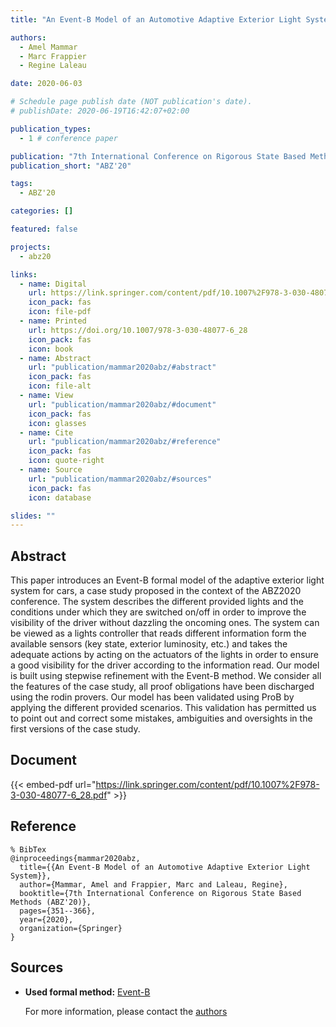 ```yaml
---
title: "An Event-B Model of an Automotive Adaptive Exterior Light System"

authors:
  - Amel Mammar
  - Marc Frappier
  - Regine Laleau

date: 2020-06-03

# Schedule page publish date (NOT publication's date).
# publishDate: 2020-06-19T16:42:07+02:00

publication_types:
  - 1 # conference paper

publication: "7th International Conference on Rigorous State Based Methods (ABZ'20)"
publication_short: "ABZ'20"

tags:
  - ABZ'20

categories: []

featured: false

projects:
  - abz20

links:
  - name: Digital
    url: https://link.springer.com/content/pdf/10.1007%2F978-3-030-48077-6_28.pdf
    icon_pack: fas
    icon: file-pdf
  - name: Printed
    url: https://doi.org/10.1007/978-3-030-48077-6_28
    icon_pack: fas
    icon: book
  - name: Abstract
    url: "publication/mammar2020abz/#abstract"
    icon_pack: fas
    icon: file-alt
  - name: View
    url: "publication/mammar2020abz/#document"
    icon_pack: fas
    icon: glasses
  - name: Cite
    url: "publication/mammar2020abz/#reference"
    icon_pack: fas
    icon: quote-right
  - name: Source
    url: "publication/mammar2020abz/#sources"
    icon_pack: fas
    icon: database

slides: ""
---
```


## Abstract

This paper introduces an Event-B formal model of the adaptive exterior light system for cars, a case study proposed in the context of the ABZ2020 conference. The system describes the different provided lights and the conditions under which they are switched on/off in order to improve the visibility of the driver without dazzling the oncoming ones. The system can be viewed as a lights controller that reads different information form the available sensors (key state, exterior luminosity, etc.) and takes the adequate actions by acting on the actuators of the lights in order to ensure a good visibility for the driver according to the information read. Our model is built using stepwise refinement with the Event-B method. We consider all the features of the case study, all proof obligations have been discharged using the rodin provers. Our model has been validated using ProB by applying the different provided scenarios. This validation has permitted us to point out and correct some mistakes, ambiguities and oversights in the first versions of the case study.

## Document

{{< embed-pdf url="https://link.springer.com/content/pdf/10.1007%2F978-3-030-48077-6_28.pdf" >}}

## Reference

```
% BibTex
@inproceedings{mammar2020abz,
  title={{An Event-B Model of an Automotive Adaptive Exterior Light System}},
  author={Mammar, Amel and Frappier, Marc and Laleau, Regine},
  booktitle={7th International Conference on Rigorous State Based Methods (ABZ'20)},
  pages={351--366},
  year={2020},
  organization={Springer}
}
```

## Sources

- **Used formal method:**
  [Event-B](/method/event-b)

  For more information, please contact the <a href ="mailto:amel.mammar@telecom-sudparis.eu;marc.frappier@usherbrooke.ca;laleau@u-pec.fr">authors</a>
